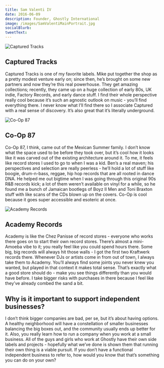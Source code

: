 ```yaml
---
title: Sam Valenti IV
date: 2016-06-09
description: Founder, Ghostly International
image: /images/SamValentiMainPortrait.jpg
socialBlurb:
tweetText:
---
```


![Captured Tracks](/fornewyork/images/SamValentiCapturedTracks.jpg)

## Captured Tracks

Captured Tracks is one of my favorite labels. Mike put together the shop as a pretty modest venture early on; since then, he’s brought on some new partners and now they’re this real powerhouse. They get amazing collections; recently, they came up on a huge collection of early 80s, UK indie, Factory Records, and early dance stuff. I find their whole perspective really cool because it’s such an agnostic outlook on music - you’ll find everything there. I never know what I’ll find there so I associate Captured with a real sense of discovery. It’s also great that it’s literally underground.

![Co-Op 87](/fornewyork/images/SamValentiCoOp87.jpg)

## Co-Op 87

Co-Op 87, I think, came out of the Mexican Summer family. I don’t know what the space used to be before they took over, but it’s cool how it looks like it was carved out of the existing architecture around it. To me, it feels like record stores I used to go to when I was a kid. Ben’s a real maven; his perspectives and selection are really peerless - he’ll hold a  lot of stuff like boogie, drum-n-bass, reggae, hip hop records that are all rooted in dance DNA. He helped me out bigtime when I was going through this original 90s R&B records kick; a lot of them weren’t available on vinyl for a while, so he found me a bunch of Jamaican bootlegs of Boyz II Men and Toni Braxton stuff with like scans of the CDs blown up on the covers. Co-Op is cool because it goes super accessible and esoteric at once.

![Academy Records](/fornewyork/images/AcademyRecords.jpg)

## Academy Records

Academy is like the Chez Panisse of record stores - everyone who works there goes on to start their own record stores. There’s almost a mini-Amoeba vibe to it; you really feel like you could spend hours there. Some big, big records will always hit those walls - I got the first two Kraftwerk records there. Whenever DJs or artists come in from out of town, I always take them to Academy. You’ll always find some joints you never knew you wanted, but played in that context it makes total sense. That’s exactly what a good store should do - make you see things differently than you would have before. I take bigger risks with purchases in there because I feel like they’ve already combed the sand a bit.

## Why is it important to support independent businesses?

I don’t think bigger companies are bad, per se, but it’s about having options. A healthy neighborhood will have a constellation of smaller businesses balancing the big boxes out, and the community usually ends up better for it. Also, you really learn how to run a company when you work at a small business. All of the guys and girls who work at Ghostly have their own side labels and projects - hopefully what we’ve done is shown them that running their own thing is a viable pursuit. If you don’t have a functional independent business to refer to, how would you know that that’s something you can do on your own?

